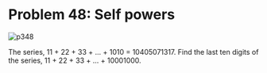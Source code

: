 # Problem 48: Self powers

![p348](img/048.gif)

The series, 11 + 22 + 33 + ... + 1010 = 10405071317. Find the last ten
digits of the series, 11 + 22 + 33 + ... + 10001000.